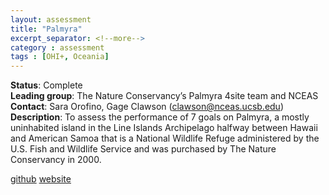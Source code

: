 ```yaml
---
layout: assessment
title: "Palmyra"
excerpt_separator: <!--more-->
category : assessment
tags : [OHI+, Oceania]
---
```


**Status**: Complete    
**Leading group**: The Nature Conservancy’s Palmyra 4site team and NCEAS   
**Contact**: Sara Orofino, Gage Clawson (clawson@nceas.ucsb.edu)
**Description**: To assess the performance of 7 goals on Palmyra, a mostly uninhabited island in the Line Islands Archipelago halfway between Hawaii and American Samoa that is a National Wildlife Refuge administered by the U.S. Fish and Wildlife Service and was purchased by The Nature Conservancy in 2000.   

<a href="https://github.com/OHI-4site/pal-prep" target="_blank">github</a>
<a href="https://ohi-4site.github.io/pal-scores/documents/methods-results/Supplement.html" target="_blank">website</a> 
